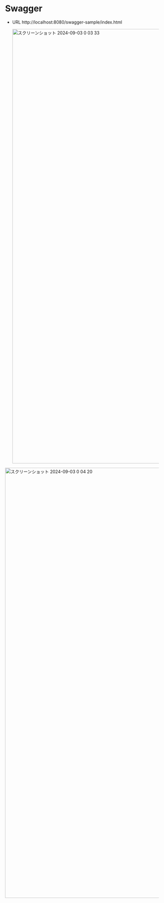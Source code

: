 # Swagger

- URL
  http://localhost:8080/swagger-sample/index.html

  <img width="1418" alt="スクリーンショット 2024-09-03 0 03 33" src="https://github.com/user-attachments/assets/053a99bd-842e-46ef-b684-7a7e7c774318">

  
<img width="1404" alt="スクリーンショット 2024-09-03 0 04 20" src="https://github.com/user-attachments/assets/063bbf01-477a-454b-b2dc-9e97bbd08142">
